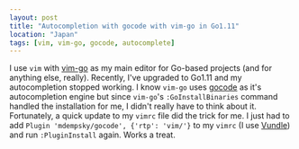 ```yaml
---
layout: post
title: "Autocompletion with gocode with vim-go in Go1.11"
location: "Japan"
tags: [vim, vim-go, gocode, autocomplete]
---
```


I use `vim` with [vim-go](https://github.com/fatih/vim-go) as my main editor for Go-based projects (and for anything else, really). Recently, I've upgraded to Go1.11 and my autocompletion stopped working. I know `vim-go` uses [gocode](https://github.com/mdempsky/gocode) as it's autocompletion engine but since `vim-go`'s `:GoInstallBinaries` command handled the installation for me, I didn't really have to think about it. Fortunately, a quick update to my `vimrc` file did the trick for me. I just had to add `Plugin 'mdempsky/gocode', {'rtp': 'vim/'}` to my `vimrc` (I use [Vundle](https://github.com/VundleVim/Vundle.vim)) and run `:PluginInstall` again. Works a treat.
